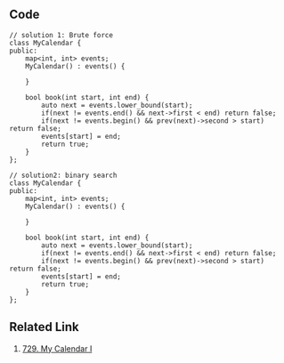 ## Code
```
// solution 1: Brute force
class MyCalendar {
public:
    map<int, int> events;
    MyCalendar() : events() {
        
    }
    
    bool book(int start, int end) {
        auto next = events.lower_bound(start);
        if(next != events.end() && next->first < end) return false;
        if(next != events.begin() && prev(next)->second > start) return false;
        events[start] = end;
        return true;
    }
};

// solution2: binary search
class MyCalendar {
public:
    map<int, int> events;
    MyCalendar() : events() {
        
    }
    
    bool book(int start, int end) {
        auto next = events.lower_bound(start);
        if(next != events.end() && next->first < end) return false;
        if(next != events.begin() && prev(next)->second > start) return false;
        events[start] = end;
        return true;
    }
};
```

## Related Link

1. [729. My Calendar I](https://leetcode.com/problems/my-calendar-i/description/?envType=daily-question&envId=2024-09-26)